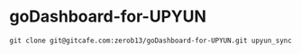 # goDashboard-for-UPYUN

```
git clone git@gitcafe.com:zerob13/goDashboard-for-UPYUN.git upyun_sync
```

